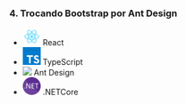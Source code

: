 ### 4. Trocando Bootstrap por Ant Design

- <code><img height="32" src="https://raw.githubusercontent.com/github/explore/80688e429a7d4ef2fca1e82350fe8e3517d3494d/topics/react/react.png"/></code> React
- <code><img height="32" src="https://raw.githubusercontent.com/github/explore/80688e429a7d4ef2fca1e82350fe8e3517d3494d/topics/typescript/typescript.png"/></code> TypeScript
- <code><img height="32" src="https://avatars.githubusercontent.com/u/12101536?s=200&v=4"/></code> Ant Design
- <code><img height="32" src="https://raw.githubusercontent.com/github/explore/93d8a67084f94b2a444e510199a6e7622e5b09a3/topics/dotnet/dotnet.png"/></code> .NETCore